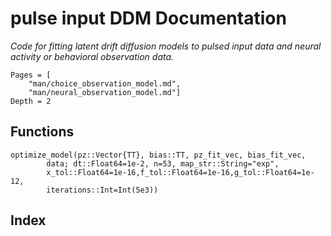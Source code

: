 # pulse input DDM  Documentation

*Code for fitting latent drift diffusion models to pulsed input data and neural activity or behavioral observation data.*

```@contents
Pages = [
    "man/choice_observation_model.md",
    "man/neural_observation_model.md"]
Depth = 2
```

## Functions

```@docs
optimize_model(pz::Vector{TT}, bias::TT, pz_fit_vec, bias_fit_vec,
        data; dt::Float64=1e-2, n=53, map_str::String="exp",
        x_tol::Float64=1e-16,f_tol::Float64=1e-16,g_tol::Float64=1e-12,
        iterations::Int=Int(5e3))
```

## Index

```@index
```
